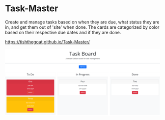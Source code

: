 # Task-Master
Create and manage tasks based on when they are due, what status they are in, and get them out of 'site' when done.
The cards are categorized by color based on their respective due dates and if they are done.

https://tishthegoat.github.io/Task-Master/

![alt text](<assets/Images/Screenshot 2024-04-04 091133.png>)